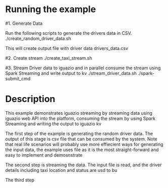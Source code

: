 Running the example
===================
#1. Generate Data 

Run the following scripts to generate the drivers data in CSV.
./create_random_driver_data.sh

This will create output file with driver data
drivers_data.csv

#2. Create stream
./create_taxi_stream.sh

#3. Stream Driver data to iguazio and in parallel consume the stream using Spark Streaming and write output to kv
./stream_driver_data.sh
./spark-submit_cmd

Description
===========
This example demonstrates iguazio streaming by streaming data using iguazio web API into the platform, consuming the stream by using Spark Streaming and writing the output to iguazio kv

The first step of the example is generating the random driver data. The output of this stage is csv file that can be consumed by the system. Note that real life scenarios will probably use more effiecient ways for generating the input data, the example uses file as it is the most straight-forward and easy to implement and demosnstrate

The second step is streaming the data. The input file is read, and the driver details including taxi location and status are usd to bu

The third step

